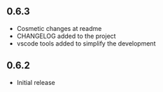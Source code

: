 <!-- https://developers.home-assistant.io/docs/add-ons/presentation#keeping-a-changelog -->

## 0.6.3

- Cosmetic changes at readme
- CHANGELOG added to the project
- vscode tools added to simplify the development

## 0.6.2

- Initial release